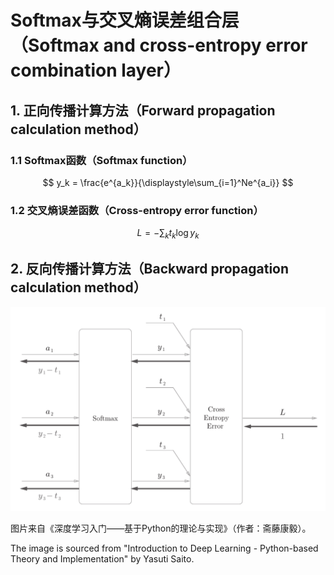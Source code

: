 # Softmax与交叉熵误差组合层（Softmax and cross-entropy error combination layer）

## 1. 正向传播计算方法（Forward propagation calculation method）

### 1.1 Softmax函数（Softmax function）
$$
y_k = \frac{e^{a_k}}{\displaystyle\sum_{i=1}^Ne^{a_i}}
$$

### 1.2 交叉熵误差函数（Cross-entropy error function）
$$
L = -\displaystyle\sum_k t_k\log y_k
$$

## 2. 反向传播计算方法（Backward propagation calculation method）
![Backward propagation of softmaxwithloss layer](images/softmaxwithloss.png)

图片来自《深度学习入门——基于Python的理论与实现》（作者：斋藤康毅）。

The image is sourced from "Introduction to Deep Learning - Python-based Theory and Implementation" by Yasuti Saito.